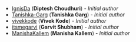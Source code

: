 <!-- Please use this format to add your contributions to this file -->
<!-- [SocialUsernameName](Profile-Url) (**Your Name**) - _Description of your contribution in a few words_ -->

- [IgnisDa](https://github.com/IgnisDa/) (**Diptesh Choudhuri**) - _Initial author_
- [Tanishka-Garg](https://github.com/Tanishka-Garg/) (**Tanishka Garg**) - _Initial author_
- [vivekkode](https://github.com/vivekkode) (**Vivek Kode**) - _Initial author_
- [itsmegarvi](https://github.com/itsmegarvi/) (**Garvit Shubham**) - _Initial author_
- [ManishaKallem](https://github.com/ManishaKallem/) (**Manisha Kallem**) - _Initial author_
